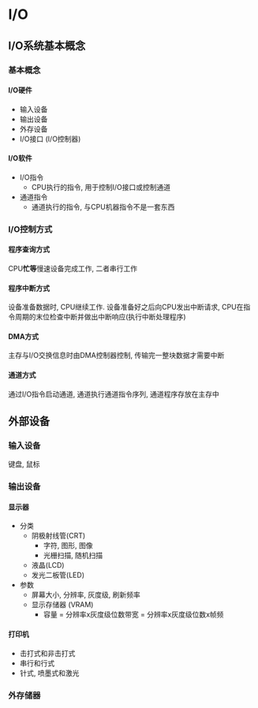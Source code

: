 # I/O

## I/O系统基本概念

### 基本概念

#### I/O硬件

- 输入设备
- 输出设备
- 外存设备
- I/O接口 (I/O控制器)

#### I/O软件

- I/O指令
  - CPU执行的指令, 用于控制I/O接口或控制通道
- 通道指令
  - 通道执行的指令, 与CPU机器指令不是一套东西

### I/O控制方式

#### 程序查询方式

CPU**忙等**慢速设备完成工作, 二者串行工作

#### 程序中断方式

设备准备数据时, CPU继续工作. 设备准备好之后向CPU发出中断请求, CPU在指令周期的末位检查中断并做出中断响应(执行中断处理程序)

#### DMA方式

主存与I/O交换信息时由DMA控制器控制, 传输完一整块数据才需要中断

#### 通道方式

通过I/O指令启动通道, 通道执行通道指令序列, 通道程序存放在主存中

## 外部设备

### 输入设备

键盘, 鼠标

### 输出设备

#### 显示器

- 分类
  - 阴极射线管(CRT)
    - 字符, 图形, 图像
    - 光栅扫描, 随机扫描
  - 液晶(LCD)
  - 发光二板管(LED)
- 参数
  - 屏幕大小, 分辨率, 灰度级, 刷新频率
  - 显示存储器 (VRAM)
    - 容量 = 分辨率x灰度级位数带宽 = 分辨率x灰度级位数x帧频

#### 打印机

- 击打式和非击打式
- 串行和行式
- 针式, 喷墨式和激光

### 外存储器